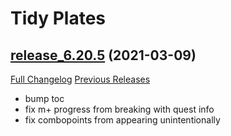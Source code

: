 # Tidy Plates

## [release_6.20.5](https://github.com/ImogenBits/tidyplates/tree/release_6.20.5) (2021-03-09)
[Full Changelog](https://github.com/ImogenBits/tidyplates/compare/release_6.20.4...release_6.20.5) [Previous Releases](https://github.com/ImogenBits/tidyplates/releases)

- bump toc  
- fix m+ progress from breaking with quest info  
- fix combopoints from appearing unintentionally  
